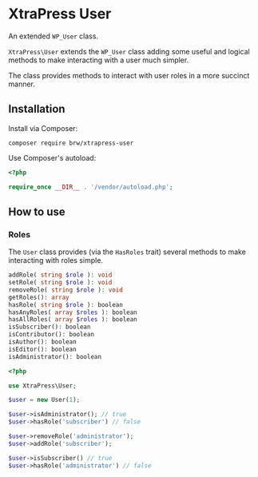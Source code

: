 # XtraPress User

An extended `WP_User` class.

`XtraPress\User` extends the `WP_User` class adding some useful and logical methods to make interacting with a user much simpler.

The class provides methods to interact with user roles in a more succinct manner.

## Installation

Install via Composer:

```
composer require brw/xtrapress-user
```

Use Composer's autoload:

```php
<?php

require_once __DIR__ . '/vendor/autoload.php';
```

## How to use

### Roles

The `User` class provides (via the `HasRoles` trait) several methods to make interacting with roles simple.

```php
addRole( string $role ): void
setRole( string $role ): void
removeRole( string $role ): void
getRoles(): array
hasRole( string $role ): boolean
hasAnyRoles( array $roles ): boolean
hasAllRoles( array $roles ): boolean
isSubscriber(): boolean
isContributor(): boolean
isAuthor(): boolean
isEditor(): boolean
isAdministrator(): boolean
```

```php
<?php

use XtraPress\User;

$user = new User(1);

$user->isAdministrator(); // true
$user->hasRole('subscriber') // false

$user->removeRole('administrator');
$user->addRole('subscriber');

$user->isSubscriber() // true
$user->hasRole('administrator') // false
```
